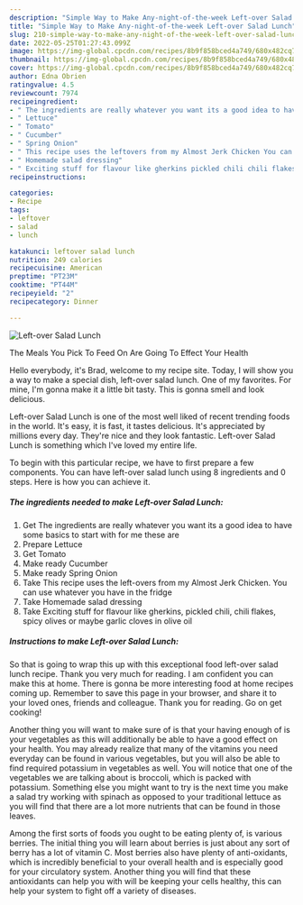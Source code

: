 ```yaml
---
description: "Simple Way to Make Any-night-of-the-week Left-over Salad Lunch"
title: "Simple Way to Make Any-night-of-the-week Left-over Salad Lunch"
slug: 210-simple-way-to-make-any-night-of-the-week-left-over-salad-lunch
date: 2022-05-25T01:27:43.099Z
image: https://img-global.cpcdn.com/recipes/8b9f858bced4a749/680x482cq70/left-over-salad-lunch-recipe-main-photo.jpg
thumbnail: https://img-global.cpcdn.com/recipes/8b9f858bced4a749/680x482cq70/left-over-salad-lunch-recipe-main-photo.jpg
cover: https://img-global.cpcdn.com/recipes/8b9f858bced4a749/680x482cq70/left-over-salad-lunch-recipe-main-photo.jpg
author: Edna Obrien
ratingvalue: 4.5
reviewcount: 7974
recipeingredient:
- " The ingredients are really whatever you want its a good idea to have some basics to start with for me these are"
- " Lettuce"
- " Tomato"
- " Cucumber"
- " Spring Onion"
- " This recipe uses the leftovers from my Almost Jerk Chicken You can use whatever you have in the fridge"
- " Homemade salad dressing"
- " Exciting stuff for flavour like gherkins pickled chili chili flakes spicy olives or maybe garlic cloves in olive oil"
recipeinstructions:

categories:
- Recipe
tags:
- leftover
- salad
- lunch

katakunci: leftover salad lunch 
nutrition: 249 calories
recipecuisine: American
preptime: "PT23M"
cooktime: "PT44M"
recipeyield: "2"
recipecategory: Dinner

---
```



![Left-over Salad Lunch](https://img-global.cpcdn.com/recipes/8b9f858bced4a749/680x482cq70/left-over-salad-lunch-recipe-main-photo.jpg)

The Meals You Pick To Feed On Are Going To Effect Your Health

Hello everybody, it's Brad, welcome to my recipe site. Today, I will show you a way to make a special dish, left-over salad lunch. One of my favorites. For mine, I'm gonna make it a little bit tasty. This is gonna smell and look delicious.



Left-over Salad Lunch is one of the most well liked of recent trending foods in the world. It's easy, it is fast, it tastes delicious. It's appreciated by millions every day. They're nice and they look fantastic. Left-over Salad Lunch is something which I've loved my entire life.


To begin with this particular recipe, we have to first prepare a few components. You can have left-over salad lunch using 8 ingredients and 0 steps. Here is how you can achieve it.

<!--inarticleads1-->

##### The ingredients needed to make Left-over Salad Lunch:

1. Get  The ingredients are really whatever you want its a good idea to have some basics to start with for me these are
1. Prepare  Lettuce
1. Get  Tomato
1. Make ready  Cucumber
1. Make ready  Spring Onion
1. Take  This recipe uses the left-overs from my Almost Jerk Chicken. You can use whatever you have in the fridge
1. Take  Homemade salad dressing
1. Take  Exciting stuff for flavour like gherkins, pickled chili, chili flakes, spicy olives or maybe garlic cloves in olive oil




<!--inarticleads2-->

##### Instructions to make Left-over Salad Lunch:





So that is going to wrap this up with this exceptional food left-over salad lunch recipe. Thank you very much for reading. I am confident you can make this at home. There is gonna be more interesting food at home recipes coming up. Remember to save this page in your browser, and share it to your loved ones, friends and colleague. Thank you for reading. Go on get cooking!

Another thing you will want to make sure of is that your having enough of is your vegetables as this will additionally be able to have a good effect on your health. You may already realize that many of the vitamins you need everyday can be found in various vegetables, but you will also be able to find required potassium in vegetables as well. You will notice that one of the vegetables we are talking about is broccoli, which is packed with potassium. Something else you might want to try is the next time you make a salad try working with spinach as opposed to your traditional lettuce as you will find that there are a lot more nutrients that can be found in those leaves.

Among the first sorts of foods you ought to be eating plenty of, is various berries. The initial thing you will learn about berries is just about any sort of berry has a lot of vitamin C. Most berries also have plenty of anti-oxidants, which is incredibly beneficial to your overall health and is especially good for your circulatory system. Another thing you will find that these antioxidants can help you with will be keeping your cells healthy, this can help your system to fight off a variety of diseases.
